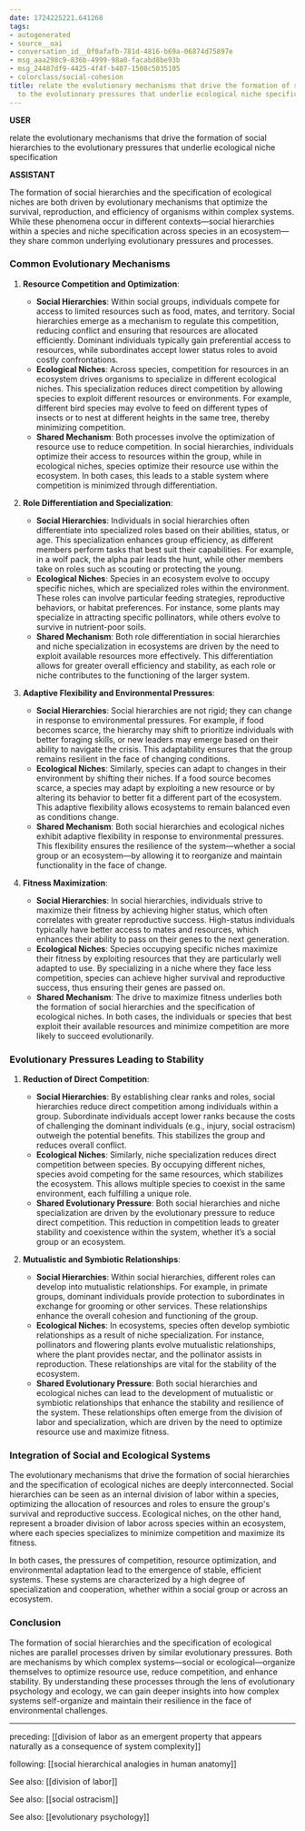 ```yaml
---
date: 1724225221.641268
tags:
- autogenerated
- source__oai
- conversation_id__0f0afafb-781d-4816-b69a-06874d75897e
- msg_aaa298c9-836b-4999-98a0-facabd8be93b
- msg_24487df9-4425-4f4f-b407-1508c5035105
- colorclass/social-cohesion
title: relate the evolutionary mechanisms that drive the formation of social hierarchies
  to the evolutionary pressures that underlie ecological niche specification
---
```


**USER**

relate the evolutionary mechanisms that drive the formation of social hierarchies to the evolutionary pressures that underlie ecological niche specification


**ASSISTANT**

The formation of social hierarchies and the specification of ecological niches are both driven by evolutionary mechanisms that optimize the survival, reproduction, and efficiency of organisms within complex systems. While these phenomena occur in different contexts—social hierarchies within a species and niche specification across species in an ecosystem—they share common underlying evolutionary pressures and processes.

### Common Evolutionary Mechanisms

1. **Resource Competition and Optimization**:
   - **Social Hierarchies**: Within social groups, individuals compete for access to limited resources such as food, mates, and territory. Social hierarchies emerge as a mechanism to regulate this competition, reducing conflict and ensuring that resources are allocated efficiently. Dominant individuals typically gain preferential access to resources, while subordinates accept lower status roles to avoid costly confrontations.
   - **Ecological Niches**: Across species, competition for resources in an ecosystem drives organisms to specialize in different ecological niches. This specialization reduces direct competition by allowing species to exploit different resources or environments. For example, different bird species may evolve to feed on different types of insects or to nest at different heights in the same tree, thereby minimizing competition.
   - **Shared Mechanism**: Both processes involve the optimization of resource use to reduce competition. In social hierarchies, individuals optimize their access to resources within the group, while in ecological niches, species optimize their resource use within the ecosystem. In both cases, this leads to a stable system where competition is minimized through differentiation.

2. **Role Differentiation and Specialization**:
   - **Social Hierarchies**: Individuals in social hierarchies often differentiate into specialized roles based on their abilities, status, or age. This specialization enhances group efficiency, as different members perform tasks that best suit their capabilities. For example, in a wolf pack, the alpha pair leads the hunt, while other members take on roles such as scouting or protecting the young.
   - **Ecological Niches**: Species in an ecosystem evolve to occupy specific niches, which are specialized roles within the environment. These roles can involve particular feeding strategies, reproductive behaviors, or habitat preferences. For instance, some plants may specialize in attracting specific pollinators, while others evolve to survive in nutrient-poor soils.
   - **Shared Mechanism**: Both role differentiation in social hierarchies and niche specialization in ecosystems are driven by the need to exploit available resources more effectively. This differentiation allows for greater overall efficiency and stability, as each role or niche contributes to the functioning of the larger system.

3. **Adaptive Flexibility and Environmental Pressures**:
   - **Social Hierarchies**: Social hierarchies are not rigid; they can change in response to environmental pressures. For example, if food becomes scarce, the hierarchy may shift to prioritize individuals with better foraging skills, or new leaders may emerge based on their ability to navigate the crisis. This adaptability ensures that the group remains resilient in the face of changing conditions.
   - **Ecological Niches**: Similarly, species can adapt to changes in their environment by shifting their niches. If a food source becomes scarce, a species may adapt by exploiting a new resource or by altering its behavior to better fit a different part of the ecosystem. This adaptive flexibility allows ecosystems to remain balanced even as conditions change.
   - **Shared Mechanism**: Both social hierarchies and ecological niches exhibit adaptive flexibility in response to environmental pressures. This flexibility ensures the resilience of the system—whether a social group or an ecosystem—by allowing it to reorganize and maintain functionality in the face of change.

4. **Fitness Maximization**:
   - **Social Hierarchies**: In social hierarchies, individuals strive to maximize their fitness by achieving higher status, which often correlates with greater reproductive success. High-status individuals typically have better access to mates and resources, which enhances their ability to pass on their genes to the next generation.
   - **Ecological Niches**: Species occupying specific niches maximize their fitness by exploiting resources that they are particularly well adapted to use. By specializing in a niche where they face less competition, species can achieve higher survival and reproductive success, thus ensuring their genes are passed on.
   - **Shared Mechanism**: The drive to maximize fitness underlies both the formation of social hierarchies and the specification of ecological niches. In both cases, the individuals or species that best exploit their available resources and minimize competition are more likely to succeed evolutionarily.

### Evolutionary Pressures Leading to Stability

1. **Reduction of Direct Competition**:
   - **Social Hierarchies**: By establishing clear ranks and roles, social hierarchies reduce direct competition among individuals within a group. Subordinate individuals accept lower ranks because the costs of challenging the dominant individuals (e.g., injury, social ostracism) outweigh the potential benefits. This stabilizes the group and reduces overall conflict.
   - **Ecological Niches**: Similarly, niche specialization reduces direct competition between species. By occupying different niches, species avoid competing for the same resources, which stabilizes the ecosystem. This allows multiple species to coexist in the same environment, each fulfilling a unique role.
   - **Shared Evolutionary Pressure**: Both social hierarchies and niche specialization are driven by the evolutionary pressure to reduce direct competition. This reduction in competition leads to greater stability and coexistence within the system, whether it’s a social group or an ecosystem.

2. **Mutualistic and Symbiotic Relationships**:
   - **Social Hierarchies**: Within social hierarchies, different roles can develop into mutualistic relationships. For example, in primate groups, dominant individuals provide protection to subordinates in exchange for grooming or other services. These relationships enhance the overall cohesion and functioning of the group.
   - **Ecological Niches**: In ecosystems, species often develop symbiotic relationships as a result of niche specialization. For instance, pollinators and flowering plants evolve mutualistic relationships, where the plant provides nectar, and the pollinator assists in reproduction. These relationships are vital for the stability of the ecosystem.
   - **Shared Evolutionary Pressure**: Both social hierarchies and ecological niches can lead to the development of mutualistic or symbiotic relationships that enhance the stability and resilience of the system. These relationships often emerge from the division of labor and specialization, which are driven by the need to optimize resource use and maximize fitness.

### Integration of Social and Ecological Systems

The evolutionary mechanisms that drive the formation of social hierarchies and the specification of ecological niches are deeply interconnected. Social hierarchies can be seen as an internal division of labor within a species, optimizing the allocation of resources and roles to ensure the group's survival and reproductive success. Ecological niches, on the other hand, represent a broader division of labor across species within an ecosystem, where each species specializes to minimize competition and maximize its fitness.

In both cases, the pressures of competition, resource optimization, and environmental adaptation lead to the emergence of stable, efficient systems. These systems are characterized by a high degree of specialization and cooperation, whether within a social group or across an ecosystem.

### Conclusion

The formation of social hierarchies and the specification of ecological niches are parallel processes driven by similar evolutionary pressures. Both are mechanisms by which complex systems—social or ecological—organize themselves to optimize resource use, reduce competition, and enhance stability. By understanding these processes through the lens of evolutionary psychology and ecology, we can gain deeper insights into how complex systems self-organize and maintain their resilience in the face of environmental challenges.


---

preceding: [[division of labor as an emergent property that appears naturally as a consequence of system complexity]]  


following: [[social hierarchical analogies in human anatomy]]

See also: [[division of labor]]


See also: [[social ostracism]]


See also: [[evolutionary psychology]]